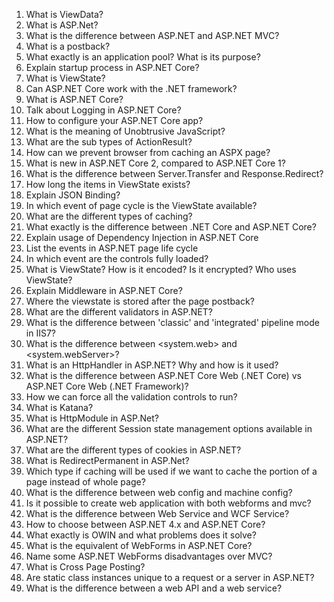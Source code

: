 1. What is ViewData?
2. What is ASP.Net?
3. What is the difference between ASP.NET and ASP.NET MVC?
4. What is a postback?
5. What exactly is an application pool? What is its purpose?
6. Explain startup process in ASP.NET Core?
7. What is ViewState?
8. Can ASP.NET Core work with the .NET framework?
9. What is ASP.NET Core?
10. Talk about Logging in ASP.NET Core?
11. How to configure your ASP.NET Core app?
12. What is the meaning of Unobtrusive JavaScript?
13. What are the sub types of ActionResult?
14. How can we prevent browser from caching an ASPX page?
15. What is new in ASP.NET Core 2, compared to ASP.NET Core 1?
16. What is the difference between Server.Transfer and Response.Redirect?
17. How long the items in ViewState exists?
18. Explain JSON Binding?
19. In which event of page cycle is the ViewState available?
20. What are the different types of caching?
21. What exactly is the difference between .NET Core and ASP.NET Core?
22. Explain usage of Dependency Injection in ASP.NET Core
23. List the events in ASP.NET page life cycle
24. In which event are the controls fully loaded?
25. What is ViewState? How is it encoded? Is it encrypted? Who uses ViewState?
26. Explain Middleware in ASP.NET Core?
27. Where the viewstate is stored after the page postback?
28. What are the different validators in ASP.NET?
29. What is the difference between 'classic' and 'integrated' pipeline mode in IIS7?
30. What is the difference between <system.web> and <system.webServer>?
31. What is an HttpHandler in ASP.NET? Why and how is it used?
32. What is the difference between ASP.NET Core Web (.NET Core) vs ASP.NET Core Web (.NET Framework)?
33. How we can force all the validation controls to run?
34. What is Katana?
35. What is HttpModule in ASP.Net?
36. What are the different Session state management options available in ASP.NET?
37. What are the different types of cookies in ASP.NET?
38. What is RedirectPermanent in ASP.Net?
39. Which type if caching will be used if we want to cache the portion of a page instead of whole page?
40. What is the difference between web config and machine config?
41. Is it possible to create web application with both webforms and mvc?
42. What is the difference between Web Service and WCF Service?
43. How to choose between ASP.NET 4.x and ASP.NET Core?
44. What exactly is OWIN and what problems does it solve?
45. What is the equivalent of WebForms in ASP.NET Core?
46. Name some ASP.NET WebForms disadvantages over MVC?
47. What is Cross Page Posting?
48. Are static class instances unique to a request or a server in ASP.NET?
49. What is the difference between a web API and a web service?
